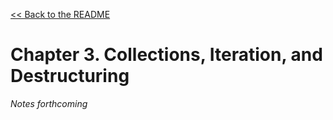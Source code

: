 [&lt;&lt; Back to the README](README.md)

# Chapter 3. Collections, Iteration, and Destructuring

*Notes forthcoming*